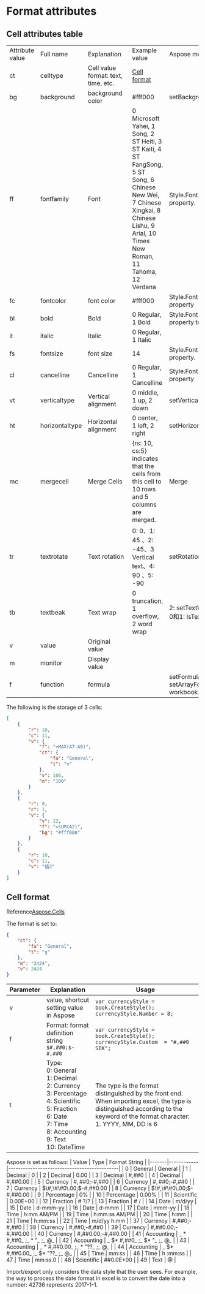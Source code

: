 # Format attributes

## Cell attributes table

<table>
    <tr>
        <td>Attribute value</td>
        <td>Full name</td>
        <td><div style="width:100px">Explanation</div></td>
        <td>Example value</td>
        <td>Aspose method or attribute</td>
    </tr>
    <tr>
        <td>ct</td>
        <td>celltype</td>
        <td>Cell value format: text, time, etc.</td>
        <td><a href="#cellStyle">Cell format</a></td>
        <td></td>
    </tr>
    <tr>
        <td>bg</td>
        <td>background</td>
        <td>background color</td>
        <td>#fff000</td>
        <td>setBackgroundColor</td>
    </tr>
    <tr>
        <td>ff</td>
        <td>fontfamily</td>
        <td>Font</td>
        <td>0 Microsoft Yahei, 1 Song, 2 ST Heiti, 3 ST Kaiti, 4 ST FangSong, 5 ST Song, 6 Chinese New Wei, 7 Chinese Xingkai, 8 Chinese Lishu, 9 Arial, 10 Times New Roman, 11 Tahoma, 12 Verdana</td>
        <td>Style.Font object's Name property.</td>
    </tr>
    <tr>
        <td>fc</td>
        <td>fontcolor</td>
        <td>font color</td>
        <td>#fff000</td>
        <td>Style.Font object's Color property</td>
    </tr>
    <tr>
        <td>bl</td>
        <td>bold</td>
        <td>Bold</td>
        <td>0 Regular, 1 Bold</td>
        <td>Style.Font object's IsBold property to true.</td>
    </tr>
    <tr>
        <td>it</td>
        <td>italic</td>
        <td>Italic</td>
        <td>0 Regular, 1 Italic</td>
        <td></td>
    </tr>
    <tr>
        <td>fs</td>
        <td>fontsize</td>
        <td>font size</td>
        <td>14</td>
        <td>Style.Font object's Size property.</td>
    </tr>
    <tr>
        <td>cl</td>
        <td>cancelline</td>
        <td>Cancelline</td>
        <td>0 Regular, 1 Cancelline</td>
        <td>Style.Font object's Underline property</td>
    </tr>
    <tr>
        <td>vt</td>
        <td>verticaltype</td>
        <td>Vertical alignment</td>
        <td>0 middle, 1 up, 2 down</td>
        <td>setVerticalAlignment</td>
    </tr>
    <tr>
        <td>ht</td>
        <td>horizontaltype</td>
        <td>Horizontal alignment</td>
        <td>0 center, 1 left, 2 right</td>
        <td>setHorizontalAlignment</td>
    </tr>
    <tr>
        <td>mc</td>
        <td>mergecell</td>
        <td>Merge Cells</td>
        <td>{rs: 10, cs:5} indicates that the cells from this cell to 10 rows and 5 columns are merged.</td>
        <td>Merge</td>
    </tr>
    <tr>
        <td>tr</td>
        <td>textrotate</td>
        <td>Text rotation</td>
        <td>0:  0、1:  45 、2: -45、3 Vertical text、4:  90 、5: -90</td>
        <td>setRotationAngle</td>
    </tr>
    <tr>
        <td>tb</td>
        <td>textbeak</td>
        <td>Text wrap</td>
        <td>0 truncation, 1 overflow, 2 word wrap</td>
        <td>2: setTextWrapped <br> 0和1: IsTextWrapped =&nbsp;true</td>
    </tr>
    <tr>
        <td>v</td>
        <td>value</td>
        <td>Original value</td>
        <td></td>
        <td></td>
    </tr>
    <tr>
        <td>m</td>
        <td>monitor</td>
        <td>Display value</td>
        <td></td>
        <td></td>
    </tr>
    <tr>
        <td>f</td>
        <td>function</td>
        <td>formula</td>
        <td></td>
        <td>setFormula <br> setArrayFormula <br> workbook.calculateFormula();</td>
    </tr>
</table>


The following is the storage of 3 cells:
```json
[
    {
        "r": 10,
        "c": 11,
        "v": {
            "f": "=MAX(A7:A9)",
            "ct": {
                "fa": "General",
                "t": "n"
            },
            "v": 100,
            "m": "100"
        }
    },
    {
        "r": 0,
        "c": 1,
        "v": {
            "v": 12,
            "f": "=SUM(A2)",
            "bg": "#fff000"
        }
    },
    {
        "r": 10,
        "c": 11,
        "v": "值2"
    }
]
```

## <div id='cellStyle'>Cell format</div>

Reference[Aspose.Cells](https://docs.aspose.com/display/cellsnet/List+of+Supported+Number+Formats#ListofSupportedNumberFormats-Aspose.Cells)

The format is set to:

```json
{
    "ct": {
        "fa": "General",
        "t": "g"
    },
    "m": "2424",
    "v": 2424
}
```

|Parameter|Explanation|Usage|
| ------------ | ------------ | ------------ |
|v|value, shortcut setting value in Aspose|`var currencyStyle = book.CreateStyle();`<br>`currencyStyle.Number = 8;`|
|f|Format: format definition string `$#,##0;$-#,##0`|`var currencyStyle = book.CreateStyle();`<br>`currencyStyle.Custom  = "#,##0 SEK";`|
|t|Type: <br>0: General<br>1: Decimal<br>2: Currency<br>3: Percentage<br>4: Scientific<br>5: Fraction<br>6: Date<br>7: Time<br>8: Accounting<br>9: Text<br>10: DateTime|The type is the format distinguished by the front end. When importing excel, the type is distinguished according to the keyword of the format character:<br>1. YYYY, MM, DD is 6|

Aspose is set as follows:
| Value | Type       | Format String                               |
|-------|------------|---------------------------------------------|
| 0     | General    | General                                     |
| 1     | Decimal    | 0                                           |
| 2     | Decimal    | 0\.00                                       |
| 3     | Decimal    | \#,\#\#0                                    |
| 4     | Decimal    | \#,\#\#0\.00                                |
| 5     | Currency   | $\#,\#\#0;$\-\#,\#\#0                       |
| 6     | Currency   | $\#,\#\#0;$\-\#,\#\#0                       |
| 7     | Currency   | $\#,\#\#0\.00;$\-\#,\#\#0\.00               |
| 8     | Currency   | $\#,\#\#0\.00;$\-\#,\#\#0\.00               |
| 9     | Percentage | 0%                                          |
| 10    | Percentage | 0\.00%                                      |
| 11    | Scientific | 0\.00E\+00                                  |
| 12    | Fraction   | \# ?/?                                      |
| 13    | Fraction   | \# /                                        |
| 14    | Date       | m/d/yy                                      |
| 15    | Date       | d\-mmm\-yy                                  |
| 16    | Date       | d\-mmm                                      |
| 17    | Date       | mmm\-yy                                     |
| 18    | Time       | h:mm AM/PM                                  |
| 19    | Time       | h:mm:ss AM/PM                               |
| 20    | Time       | h:mm                                        |
| 21    | Time       | h:mm:ss                                     |
| 22    | Time       | m/d/yy h:mm                                 |
| 37    | Currency   | \#,\#\#0;\-\#,\#\#0                         |
| 38    | Currency   | \#,\#\#0;\-\#,\#\#0                         |
| 39    | Currency   | \#,\#\#0\.00;\-\#,\#\#0\.00                 |
| 40    | Currency   | \#,\#\#0\.00;\-\#,\#\#0\.00                 |
| 41    | Accounting | \_ \* \#,\#\#0\_ ;\_ \* "\_ ;\_ @\_         |
| 42    | Accounting | \_ $\* \#,\#\#0\_ ;\_ $\* "\_ ;\_ @\_       |
| 43    | Accounting | \_ \* \#,\#\#0\.00\_ ;\_ \* "??\_ ;\_ @\_   |
| 44    | Accounting | \_ $\* \#,\#\#0\.00\_ ;\_ $\* "??\_ ;\_ @\_ |
| 45    | Time       | mm:ss                                       |
| 46    | Time       | h :mm:ss                                    |
| 47    | Time       | mm:ss\.0                                    |
| 48    | Scientific | \#\#0\.0E\+00                               |
| 49    | Text       | @                                           |

Import/export only considers the data style that the user sees. For example, the way to process the date format in excel is to convert the date into a number: 42736 represents 2017-1-1.